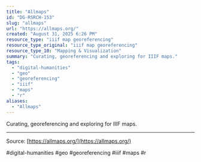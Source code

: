 ```yaml
---
title: "Allmaps"
id: "DG-RSRCH-153"
slug: "allmaps"
url: "https://allmaps.org/"
created: "August 31, 2025 6:26 PM"
resource_type: "iiif map georeferencing"
resource_type_original: "iiif map georeferencing"
resource_type_10: "Mapping & Visualization"
summary: "Curating, georeferencing and exploring for IIIF maps."
tags:
  - "digital-humanities"
  - "geo"
  - "georeferencing"
  - "iiif"
  - "maps"
  - "r"
aliases:
  - "Allmaps"
---
```


Curating, georeferencing and exploring for IIIF maps.

---

Source: [https://allmaps.org/](https://allmaps.org/)

#digital-humanities #geo #georeferencing #iiif #maps #r
